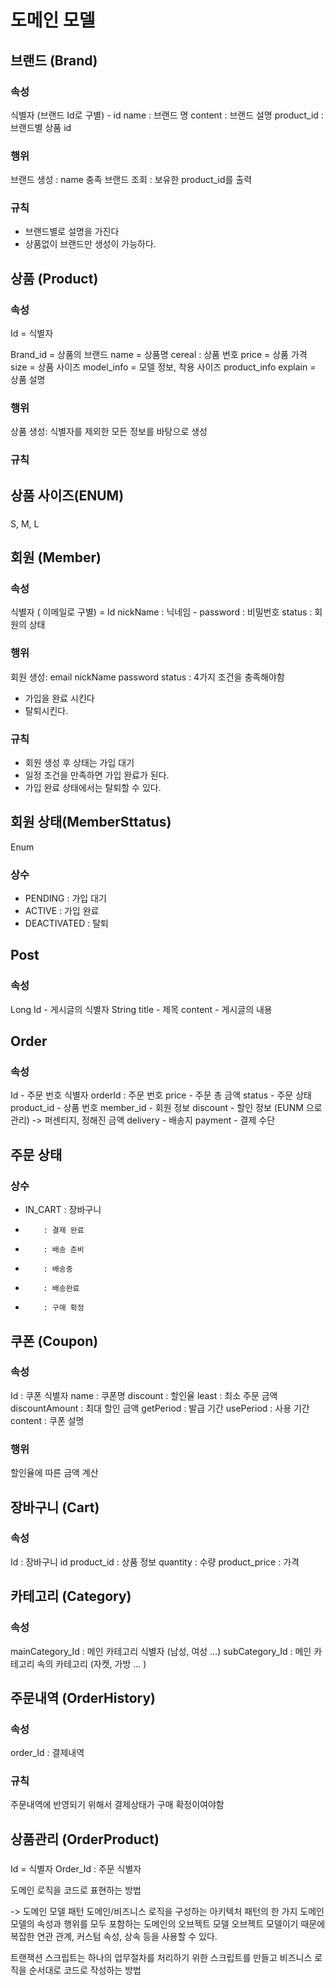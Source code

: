 # 도메인 모델

## 브랜드 (Brand)

### 속성

식별자 (브랜드 Id로 구별) - id
name : 브랜드 명 
content : 브랜드 설명
product_id : 브랜드별 상품 id


### 행위
브랜드 생성 : name 충족
브랜드 조회 : 보유한 product_id를 출력

### 규칙
- 브랜드별로 설명을 가진다
- 상품없이 브랜드만 생성이 가능하다.

## 상품 (Product)

### 속성

Id = 식별자

Brand_id = 상품의 브랜드
name = 상품명
cereal : 상품 번호
price = 상품 가격
size = 상품 사이즈
model_info = 모델 정보, 착용 사이즈
product_info 
explain = 상품 설명

### 행위
상품 생성: 식별자를 제외한 모든 정보를 바탕으로 생성

### 규칙



## 상품 사이즈(ENUM)

###
S, M, L




 
## 회원 (Member)

### 속성
식별자 ( 이메일로 구별) = Id
nickName : 닉네임 -
password : 비밀번호
status : 회원의 상태

### 행위
회원 생성: email nickName password status : 4가지 조건을 충족해야함
- 가입을 완료 시킨다
- 탈퇴시킨다.

### 규칙
- 회원 생성 후 상태는 가입 대기
- 일정 조건을 만족하면 가입 완료가 된다.
- 가입 완료 상태에서는 탈퇴할 수 있다.

## 회원 상태(MemberSttatus)
Enum

### 상수
- PENDING : 가입 대기
- ACTIVE : 가입 완료
- DEACTIVATED : 탈퇴

## Post

### 속성

Long Id - 게시글의 식별자
String title - 제목
content - 게시글의 내용

## Order

### 속성
Id - 주문 번호 식별자
orderId : 주문 번호
price - 주문 총 금액
status - 주문 상태
product_id - 상품 번호
member_id - 회원 정보
discount - 할인 정보 (EUNM 으로 관리) -> 퍼센티지, 정해진 금액
delivery - 배송지
payment - 결제 수단

## 주문 상태

### 상수
- IN_CART : 장바구니
-         : 결제 완료
-         : 배송 준비
-         : 배송중
-         : 배송완료
-         : 구매 확정

## 쿠폰 (Coupon)

### 속성

Id : 쿠폰 식별자
name : 쿠폰명
discount : 할인율
least : 최소 주문 금액
discountAmount : 최대 할인 금액
getPeriod : 발급 기간
usePeriod : 사용 기간
content : 쿠폰 설명

### 행위

할인율에 따른 금액 계산

## 장바구니 (Cart)

### 속성

Id : 장바구니 id
product_id : 상품 정보
quantity : 수량
product_price : 가격

## 카테고리 (Category)

### 속성
mainCategory_Id : 메인 카테고리 식별자 (남성, 여성 ...)
subCategory_Id : 메인 카테고리 속의 카테고리 (자켓, 가방 ... )

###


## 주문내역 (OrderHistory)

### 속성
order_Id : 결제내역



### 규칙

주문내역에 반영되기 위해서 결제상태가 구매 확정이여야함

## 상품관리 (OrderProduct)

###
Id = 식별자
Order_Id : 주문 식별자

도메인 로직을 코드로 표현하는 방법

-> 도메인 모델 패턴 
도메인/비즈니스 로직을 구성하는 아키텍처 패턴의 한 가지
도메인 모델의 속성과 행위를 모두 포함하는 도메인의 오브젝트 모델
오브젝트 모델이기 때문에 복잡한 연관 관계, 커스텀 속성, 상속 등을 사용할 수 있다.

트랜잭션 스크립트는 하나의 업무절차를 처리하기 위한 스크립트를 만들고 비즈니스 로직을 순서대로 코드로 작성하는 방법